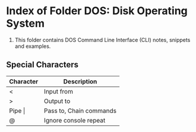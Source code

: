 # Index of Folder DOS: Disk Operating System

1. This folder contains DOS Command Line Interface (CLI) notes, snippets and examples.

## Special Characters
| Character | Description |
| ---- | ---- | 
| < | Input from |
| > | Output to | 
| Pipe \| | Pass to, Chain commands|
| @ | Ignore console repeat |
